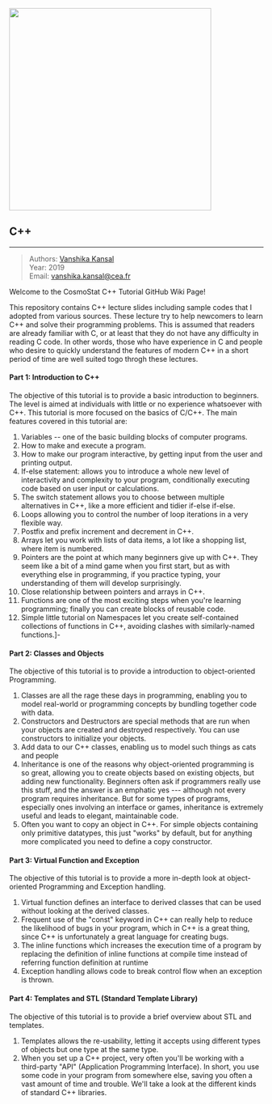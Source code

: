 <a href="http://www.cosmostat.org/" target_="blank"><img src="http://www.cosmostat.org/wp-content/uploads/2017/07/CosmoStat-Logo_WhiteBK.jpg" width="400"></a>


## C++
---

> Authors: <font color='#f78c40'>[Vanshika Kansal](http://www.cosmostat.org/people/sfarrens)</font>  
> Year: 2019  
> Email: [vanshika.kansal@cea.fr](mailto:vanshika.kansal@cea.fr)

Welcome to the CosmoStat C++ Tutorial GitHub Wiki Page!

This repository contains C++ lecture slides including sample codes that I adopted from various sources. These lecture try to help newcomers to learn C++ and solve their programming problems.
This is assumed that readers are already familiar with C, or at least that they do not have any difficulty in reading C code. In other words, those who have experience in C and people who desire to quickly understand the features of modern C++ in a short period of time are well suited togo throgh these lectures.

#### Part 1: Introduction to C++

The objective of this tutorial is to provide a basic introduction to beginners. The level is aimed at individuals with little or no experience whatsoever with C++. This tutorial is more focused on the basics of C/C++. The main features covered in this tutorial are:

1. Variables -- one of the basic building blocks of computer programs.
1. How to make and execute a program.
1. How to make our program interactive, by getting input from the user and printing output.
1. If-else statement: allows you to introduce a whole new level of interactivity and complexity to your program, conditionally executing code based on user input or calculations.
1. The switch statement allows you to choose between multiple alternatives in C++, like a more efficient and tidier if-else if-else.
1. Loops allowing you to control the number of loop iterations in a very flexible way.
1. Postfix and prefix increment and decrement in C++.
1. Arrays let you work with lists of data items, a lot like a shopping list, where item is numbered.
1. Pointers are the point at which many beginners give up with C++. They seem like a bit of a mind game when you first start, but as with everything else in programming, if you practice typing, your understanding of them will develop surprisingly.
1. Close relationship between pointers and arrays in C++.
1. Functions are one of the most exciting steps when you're learning programming; finally you can create blocks of reusable code.
1. Simple little tutorial on Namespaces let you create self-contained collections of functions in C++, avoiding clashes with similarly-named functions.]-


#### Part 2: Classes and Objects

The objective of this tutorial is to provide a introduction to object-oriented Programming.

1. Classes are all the rage these days in programming, enabling you to model real-world or programming concepts by bundling together code with data.
1. Constructors and Destructors are special methods that are run when your objects are created and destroyed respectively. You can use constructors to initialize your objects.
1. Add data to our C++ classes, enabling us to model such things as cats and people
1. Inheritance is one of the reasons why object-oriented programming is so great, allowing you to create objects based on existing objects, but adding new functionality. Beginners often ask if programmers really use this stuff, and the answer is an emphatic yes --- although not every program requires inheritance. But for some types of programs, especially ones involving an interface or games, inheritance is extremely useful and leads to elegant, maintainable code.
1. Often you want to copy an object in C++. For simple objects containing only primitive datatypes, this just "works" by default, but for anything more complicated you need to define a copy constructor.

#### Part 3: Virtual Function and Exception 

The objective of this tutorial is to provide a more in-depth look at object-oriented Programming and Exception handling.

1. Virtual function defines an interface to derived classes that can be used without looking at the derived classes.
1. Frequent use of the "const" keyword in C++ can really help to reduce the likelihood of bugs in your program, which in C++ is a great thing, since C++ is unfortunately a great language for creating bugs.
1. The inline functions which increases the execution time of a program by replacing the definition of inline functions at compile time instead of referring function definition at runtime
1. Exception handling allows code to break control flow when an exception is thrown.

#### Part 4: Templates and STL (Standard Template Library)

The objective of this tutorial is to provide a brief overview about STL and templates.

1. Templates allows the re-usability, letting it accepts using different types of objects but one type at the same type. 
1. When you set up a C++ project, very often you'll be working with a third-party "API" (Application Programming Interface). In short, you use some code in your program from somewhere else, saving you often a vast amount of time and trouble. We'll take a look at the different kinds of standard C++ libraries.
